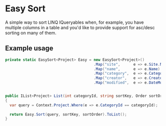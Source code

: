 # Easy Sort
A simple way to sort LINQ IQueryables when, for example, you have multiple columns in a table and you'd like to provide support for asc/desc sorting on many of them.

## Example usage


```csharp
private static EasySort<Project> Easy = new EasySort<Project>()
                                        .Map("site",      e => e.Site.Name)
                                        .Map("name",      e => e.Name)
                                        .Map("category",  e => e.Category.Name)
                                        .Map("creator",   e => e.Creator.FirstName)
                                        .Map("modified",  e => e.DateModified);


public IList<Project> List(int categoryId, string sortKey, Order sortOrder)
{
  var query = Context.Project.Where(e => e.CategoryId == categoryId);
  
  return Easy.Sort(query, sortKey, sortOrder).ToList();
}
```
